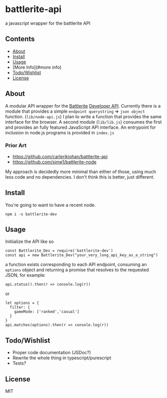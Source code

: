 # battlerite-api
a javascript wrapper for the battlerite API

## Contents
* [About](#about)
* [Install](#install)
* [Usage](#usage)
* [More Info](#more info)
* [Todo/Wishlist](#todo/wishlist)
* [License](#license)

## About
A modular API wrapper for the [Battlerite](https://www.battlerite.com) [Developer API](https://developer.battlerite.com). Currently there is a module that provides a simple `endpoint querystring` => `json object` function. (`lib/node-api.js`) I plan to write a function that provides the same interface for the browser. A second module (`lib/lib.js`) consumes the first and provides an fully featured JavaScript API interface. An entrypoint for inclusion in node.js programs is provided in `index.js`

### Prior Art
* https://github.com/carlerikjohan/battlerite-api
* https://github.com/sime1/battlerite-node

My approach is decidedly more minimal than either of those, using much less code and no dependencies. I don't think this is better, just different.

## Install
You're going to want to have a recent node.
```
npm i -s battlerite-dev
```

## Usage
Initiialize the API like so
```
const Battlerite_Dev = require('battlerite-dev')
const api = new Battlerite_Dev("your_very_long_api_key_as_a_string") 
```
a function exists corresponding to each API endpoint, consuming an `options` object and returning a promise that resolves to the requested JSON, for example:
```
api.status().then(r => console.log(r))
```
or
```
let options = {
  filter: {
    gameMode: ['ranked','casual']
  }
} 
api.matches(options).then(r => console.log(r))
```




## Todo/Wishlist

* Proper code documentation (JSDoc?)
* Rewrite the whole thing in typescript/purescript
* Tests?

## License

MIT
